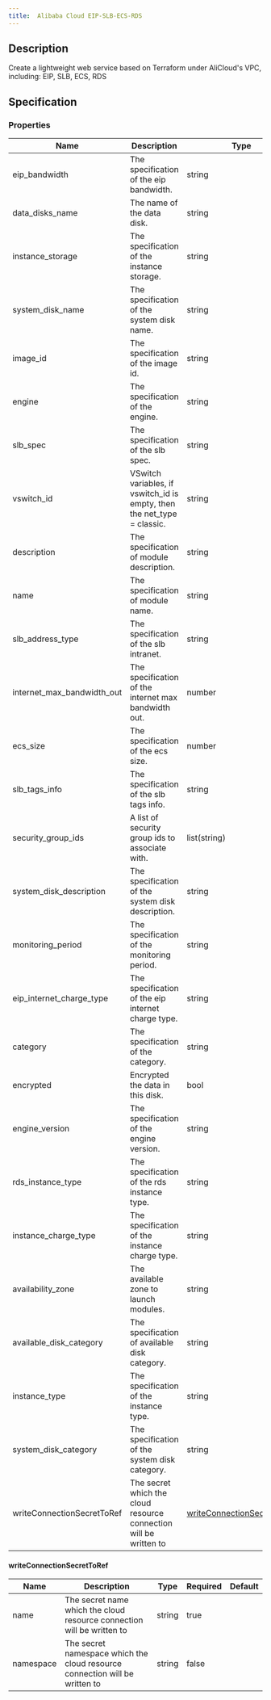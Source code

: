 ```yaml
---
title:  Alibaba Cloud EIP-SLB-ECS-RDS
---
```


## Description

Create a lightweight web service based on Terraform under AliCloud's VPC, including: EIP, SLB, ECS, RDS

## Specification


### Properties

 Name | Description | Type | Required | Default 
 ------------ | ------------- | ------------- | ------------- | ------------- 
 eip_bandwidth | The specification of the eip bandwidth. | string | false |  
 data_disks_name | The name of the data disk. | string | false |  
 instance_storage | The specification of the instance storage. | string | false |  
 system_disk_name | The specification of the system disk name. | string | false |  
 image_id | The specification of the image id. | string | false |  
 engine | The specification of the engine. | string | false |  
 slb_spec | The specification of the slb spec. | string | false |  
 vswitch_id | VSwitch variables, if vswitch_id is empty, then the net_type = classic. | string | false |  
 description | The specification of module description. | string | false |  
 name | The specification of module name. | string | false |  
 slb_address_type | The specification of the slb intranet. | string | false |  
 internet_max_bandwidth_out | The specification of the internet max bandwidth out. | number | false |  
 ecs_size | The specification of the ecs size. | number | false |  
 slb_tags_info | The specification of the slb tags info. | string | false |  
 security_group_ids | A list of security group ids to associate with. | list(string) | false |  
 system_disk_description | The specification of the system disk description. | string | false |  
 monitoring_period | The specification of the monitoring period. | string | false |  
 eip_internet_charge_type | The specification of the eip internet charge type. | string | false |  
 category | The specification of the category. | string | false |  
 encrypted | Encrypted the data in this disk. | bool | false |  
 engine_version | The specification of the engine version. | string | false |  
 rds_instance_type | The specification of the rds instance type. | string | false |  
 instance_charge_type | The specification of the instance charge type. | string | false |  
 availability_zone | The available zone to launch modules. | string | false |  
 available_disk_category | The specification of available disk category. | string | false |  
 instance_type | The specification of the instance type. | string | false |  
 system_disk_category | The specification of the system disk category. | string | false |  
 writeConnectionSecretToRef | The secret which the cloud resource connection will be written to | [writeConnectionSecretToRef](#writeConnectionSecretToRef) | false |  


#### writeConnectionSecretToRef

 Name | Description | Type | Required | Default 
 ------------ | ------------- | ------------- | ------------- | ------------- 
 name | The secret name which the cloud resource connection will be written to | string | true |  
 namespace | The secret namespace which the cloud resource connection will be written to | string | false |  
